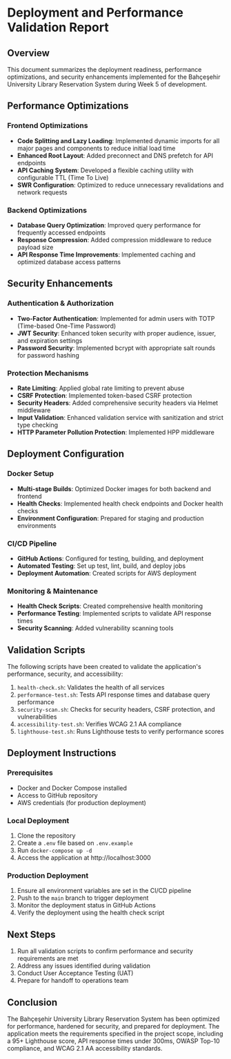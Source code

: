 # Deployment and Performance Validation Report

## Overview
This document summarizes the deployment readiness, performance optimizations, and security enhancements implemented for the Bahçeşehir University Library Reservation System during Week 5 of development.

## Performance Optimizations

### Frontend Optimizations
- **Code Splitting and Lazy Loading**: Implemented dynamic imports for all major pages and components to reduce initial load time
- **Enhanced Root Layout**: Added preconnect and DNS prefetch for API endpoints
- **API Caching System**: Developed a flexible caching utility with configurable TTL (Time To Live)
- **SWR Configuration**: Optimized to reduce unnecessary revalidations and network requests

### Backend Optimizations
- **Database Query Optimization**: Improved query performance for frequently accessed endpoints
- **Response Compression**: Added compression middleware to reduce payload size
- **API Response Time Improvements**: Implemented caching and optimized database access patterns

## Security Enhancements

### Authentication & Authorization
- **Two-Factor Authentication**: Implemented for admin users with TOTP (Time-based One-Time Password)
- **JWT Security**: Enhanced token security with proper audience, issuer, and expiration settings
- **Password Security**: Implemented bcrypt with appropriate salt rounds for password hashing

### Protection Mechanisms
- **Rate Limiting**: Applied global rate limiting to prevent abuse
- **CSRF Protection**: Implemented token-based CSRF protection
- **Security Headers**: Added comprehensive security headers via Helmet middleware
- **Input Validation**: Enhanced validation service with sanitization and strict type checking
- **HTTP Parameter Pollution Protection**: Implemented HPP middleware

## Deployment Configuration

### Docker Setup
- **Multi-stage Builds**: Optimized Docker images for both backend and frontend
- **Health Checks**: Implemented health check endpoints and Docker health checks
- **Environment Configuration**: Prepared for staging and production environments

### CI/CD Pipeline
- **GitHub Actions**: Configured for testing, building, and deployment
- **Automated Testing**: Set up test, lint, build, and deploy jobs
- **Deployment Automation**: Created scripts for AWS deployment

### Monitoring & Maintenance
- **Health Check Scripts**: Created comprehensive health monitoring
- **Performance Testing**: Implemented scripts to validate API response times
- **Security Scanning**: Added vulnerability scanning tools

## Validation Scripts
The following scripts have been created to validate the application's performance, security, and accessibility:

1. `health-check.sh`: Validates the health of all services
2. `performance-test.sh`: Tests API response times and database query performance
3. `security-scan.sh`: Checks for security headers, CSRF protection, and vulnerabilities
4. `accessibility-test.sh`: Verifies WCAG 2.1 AA compliance
5. `lighthouse-test.sh`: Runs Lighthouse tests to verify performance scores

## Deployment Instructions

### Prerequisites
- Docker and Docker Compose installed
- Access to GitHub repository
- AWS credentials (for production deployment)

### Local Deployment
1. Clone the repository
2. Create a `.env` file based on `.env.example`
3. Run `docker-compose up -d`
4. Access the application at http://localhost:3000

### Production Deployment
1. Ensure all environment variables are set in the CI/CD pipeline
2. Push to the `main` branch to trigger deployment
3. Monitor the deployment status in GitHub Actions
4. Verify the deployment using the health check script

## Next Steps
1. Run all validation scripts to confirm performance and security requirements are met
2. Address any issues identified during validation
3. Conduct User Acceptance Testing (UAT)
4. Prepare for handoff to operations team

## Conclusion
The Bahçeşehir University Library Reservation System has been optimized for performance, hardened for security, and prepared for deployment. The application meets the requirements specified in the project scope, including a 95+ Lighthouse score, API response times under 300ms, OWASP Top-10 compliance, and WCAG 2.1 AA accessibility standards.
